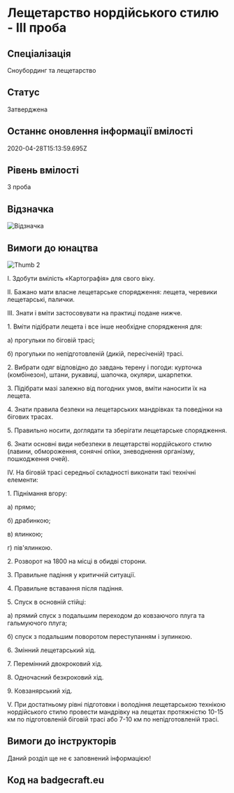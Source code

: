 # Лещетарство нордійського стилю - ІІІ проба

## Спеціалізація

Сноубординг та лещетарство

## Статус

Затверджена

## Останнє оновлення інформації вмілості

2020-04-28T15:13:59.695Z

## Рівень вмілості

3 проба

## Відзначка

![Відзначка](../images/Leshchetarstvo_nordiiskoho_styliu_III/____________2.jpg)

## Вимоги до юнацтва

<p><img alt="Thumb             2" src="/uploads/textareas/bootsy/image/51/small____________-2.jpg"><br></p><p>І. Здобути вмілість «Картографія» для свого віку.</p>

<p>ІІ. Бажано мати власне лещетарське спорядження: лещета, черевики
лещетарські, палички. </p>

<p>IIІ. Знати і вміти застосовувати на практиці подане нижче.</p>

<p>1. Вміти підібрати лещета і все інше необхідне спорядження для:</p>

<p>а) прогульки по біговій трасі;</p>

<p>б) прогульки по непідготовленій (дикій, пересіченій) трасі.</p>

<p>2. Вибрати одяг відповідно до завдань терену і погоди: курточка
(комбінезон), штани, рукавиці, шапочка, окуляри, шкарпетки.</p>

<p>3. Підібрати мазі залежно від погодних умов, вміти наносити їх
на лещета.</p>

<p>4. Знати правила безпеки на лещетарських мандрівках та поведінки
на бігових трасах.</p>

<p>5. Правильно носити, доглядати та зберігати лещетарське спорядження.</p>

<p>6. Знати основні види небезпеки в лещетарстві нордійського стилю
(лавини, обмороження, сонячні опіки, зневоднення організму, пошкодження очей).</p>

<p>IV. На біговій трасі середньої складності виконати такі технічні
елементи:</p>

<p>1. Піднімання вгору:</p>

<p>а) прямо;</p>

<p>б) драбинкою;</p>

<p>в) ялинкою;</p>

<p>г) пів'ялинкою.</p>

<p>2. Розворот на 1800 на місці в обидві сторони.</p>

<p>3. Правильне падіння у критичній ситуації.</p>

<p>4. Правильне вставання після падіння.</p>

<p>5. Спуск в основній стійці:</p>

<p>а) прямий спуск з подальшим переходом до ковзаючого плуга та
гальмуючого плуга;</p>

<p>б) спуск з подальшим поворотом переступанням і зупинкою.</p>

<p>6. Змінний лещетарський хід.</p>

<p>7. Перемінний двокроковий хід.</p>

<p>8. Одночасний безкроковий хід.</p>

<p>9. Ковзанярський хід.</p>

V. При достатньому рівні підготовки і володіння лещетарською технікою
нордійського стилю провести мандрівку на лещетах протяжністю 10-15 км по
підготовленій біговій трасі або 7-10 км по непідготовленій трасі.

## Вимоги до інструкторів

Даний розділ ще не є заповнений інформацією!

## Код на badgecraft.eu

